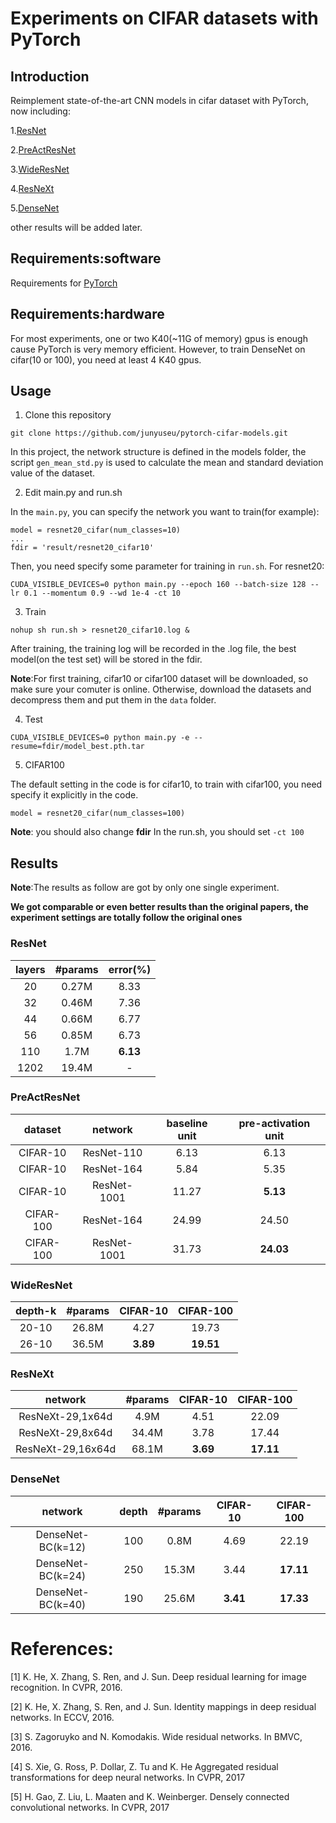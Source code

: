 # Experiments on CIFAR datasets with PyTorch

## Introduction
Reimplement state-of-the-art CNN models in cifar dataset with PyTorch, now including:

1.[ResNet](https://arxiv.org/abs/1512.03385v1)

2.[PreActResNet](https://arxiv.org/abs/1603.05027v3)

3.[WideResNet](https://arxiv.org/abs/1605.07146v4)

4.[ResNeXt](https://arxiv.org/abs/1611.05431v2)

5.[DenseNet](https://arxiv.org/abs/1608.06993v4)

other results will be added later.

## Requirements:software
Requirements for [PyTorch](http://pytorch.org/)

## Requirements:hardware
For most experiments, one or two K40(~11G of memory) gpus is enough cause PyTorch is very memory efficient. However,
to train DenseNet on cifar(10 or 100), you need at least 4 K40 gpus.

## Usage
1. Clone this repository

```
git clone https://github.com/junyuseu/pytorch-cifar-models.git
```

In this project, the network structure is defined in the models folder, the script ```gen_mean_std.py``` is used to calculate
the mean and standard deviation value of the dataset.

2. Edit main.py and run.sh

In the ```main.py```, you can specify the network you want to train(for example):

```
model = resnet20_cifar(num_classes=10)
...
fdir = 'result/resnet20_cifar10'
```

Then, you need specify some parameter for training in ```run.sh```. For resnet20:

```
CUDA_VISIBLE_DEVICES=0 python main.py --epoch 160 --batch-size 128 --lr 0.1 --momentum 0.9 --wd 1e-4 -ct 10
```

3. Train

```
nohup sh run.sh > resnet20_cifar10.log &
```

After training, the training log will be recorded in the .log file, the best model(on the test set) 
will be stored in the fdir.

**Note**:For first training, cifar10 or cifar100 dataset will be downloaded, so make sure your comuter is online.
Otherwise, download the datasets and decompress them and put them in the ```data``` folder.

4. Test

```
CUDA_VISIBLE_DEVICES=0 python main.py -e --resume=fdir/model_best.pth.tar
```

5. CIFAR100

The default setting in the code is for cifar10, to train with cifar100, you need specify it explicitly in the code.

```
model = resnet20_cifar(num_classes=100)
```

**Note**: you should also change **fdir** In the run.sh, you should set ```-ct 100```

## Results
**Note**:The results as follow are got by only one single experiment.

**We got comparable or even better results than the original papers, the experiment settings are totally follow 
the original ones**

### ResNet

layers|#params|error(%)
:---:|:---:|:---:
20|0.27M|8.33
32|0.46M|7.36
44|0.66M|6.77
56|0.85M|6.73
110|1.7M|**6.13**
1202|19.4M|-

### PreActResNet

dataset|network|baseline unit|pre-activation unit
:---:|:---:|:---:|:---:
CIFAR-10|ResNet-110|6.13|6.13
CIFAR-10|ResNet-164|5.84|5.35
CIFAR-10|ResNet-1001|11.27|**5.13**
CIFAR-100|ResNet-164|24.99|24.50
CIFAR-100|ResNet-1001|31.73|**24.03**

### WideResNet

depth-k|#params|CIFAR-10|CIFAR-100
:---:|:---:|:---:|:---:
20-10|26.8M|4.27|19.73
26-10|36.5M|**3.89**|**19.51**

### ResNeXt

network|#params|CIFAR-10|CIFAR-100
:---:|:---:|:---:|:---:
ResNeXt-29,1x64d|4.9M|4.51|22.09
ResNeXt-29,8x64d|34.4M|3.78|17.44
ResNeXt-29,16x64d|68.1M|**3.69**|**17.11**

### DenseNet

network|depth|#params|CIFAR-10|CIFAR-100
:---:|:---:|:---:|:---:|:---:
DenseNet-BC(k=12)|100|0.8M|4.69|22.19
DenseNet-BC(k=24)|250|15.3M|3.44|**17.11**
DenseNet-BC(k=40)|190|25.6M|**3.41**|**17.33**

# References:
[1] K. He, X. Zhang, S. Ren, and J. Sun. Deep residual learning for image recognition. In CVPR, 2016.

[2] K. He, X. Zhang, S. Ren, and J. Sun. Identity mappings in deep residual networks. In ECCV, 2016.

[3] S. Zagoruyko and N. Komodakis. Wide residual networks. In BMVC, 2016.

[4] S. Xie, G. Ross, P. Dollar, Z. Tu and K. He Aggregated residual transformations for deep neural networks. In CVPR, 2017

[5] H. Gao, Z. Liu, L. Maaten and K. Weinberger. Densely connected convolutional networks. In CVPR, 2017
